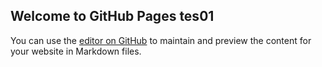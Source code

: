 ## Welcome to GitHub Pages tes01

You can use the [editor on GitHub](https://github.com/pituach/ronen-ariely.github.io/edit/master/index.md) to maintain and preview the content for your website in Markdown files.


